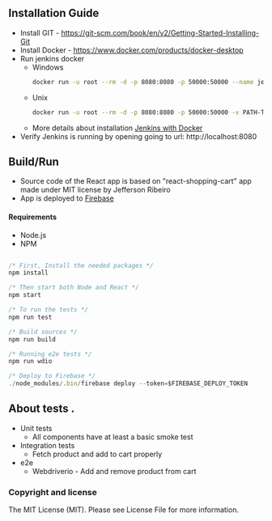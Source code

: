 ## Installation Guide
- Install GIT - https://git-scm.com/book/en/v2/Getting-Started-Installing-Git
- Install Docker - https://www.docker.com/products/docker-desktop
- Run jenkins docker
  - Windows
    ```bash
    docker run -u root --rm -d -p 8080:8080 -p 50000:50000 --name jenkins -v //var/run/docker.sock:/var/run/docker.sock -v "C:/PATH-TO-JENKINS-DATA":/var/jenkins_home jenkinsci/blueocean
    ```
   - Unix
     ```bash
     docker run -u root --rm -d -p 8080:8080 -p 50000:50000 -v PATH-TO-JENKINS-DATA:/var/jenkins_home -v /var/run/docker.sock:/var/run/docker.sock jenkinsci/blueocean
     ```
  - More details about installation [Jenkins with Docker](https://jenkins.io/doc/book/installing/#docker)
- Verify Jenkins is running by opening going to url: http://localhost:8080
  
## Build/Run
- Source code of the React app is based on "react-shopping-cart" app made under MIT license by Jefferson Ribeiro
- App is deployed to [Firebase](https://tesena2019.firebaseapp.com)

#### Requirements

- Node.js
- NPM

```javascript

/* First, Install the needed packages */
npm install

/* Then start both Node and React */
npm start

/* To run the tests */
npm run test

/* Build sources */
npm run build

/* Running e2e tests */
npm run wdio

/* Deploy to Firebase */
./node_modules/.bin/firebase deploy --token=$FIREBASE_DEPLOY_TOKEN


```

## About tests .

- Unit tests
  - All components have at least a basic smoke test
- Integration tests
  - Fetch product and add to cart properly
- e2e
  - Webdriverio - Add and remove product from cart

### Copyright and license

The MIT License (MIT). Please see License File for more information.
